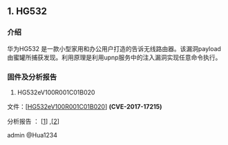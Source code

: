 
## 1. HG532 
### 介绍 
华为HG532 是一款小型家用和办公用户打造的告诉无线路由器。该漏洞payload由蜜罐所捕获发现。利用原理是利用upnp服务中的注入漏洞实现任意命令执行。

### 固件及分析报告
1. HG532eV100R001C01B020

文件：\[[HG532eV100R001C01B020](./HG532eV100R001C01B020_upgrade_packet.bin)\]  **(CVE-2017-17215)**

分析报告 ： \[[1](https://www.cnblogs.com/deerCode/p/11919612.html)\] ,\[[2](https://www.cnblogs.com/hac425/p/9416936.html)\]

admin
@Hua1234
